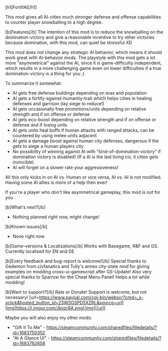 [h1]FortifAI[/h1]

This mod gives all AI-cities much stronger defense and offense capabilities to counter player snowballing to a high degree.

[b]Features[/b]
The intention of this mod is to reduce the snowballing on the domination-victory and give a reasonable incentive to try other victories because domination, with this mod, can quiet be stressful XD

This mod does not change any *strategic* AI behavior, which means it should work great with AI-behavior mods.
The playstyle with this mod gets a lot more "asymmetrical" against the AI, since it is game-difficulty independent, which results in a more challenging game even on lower difficulties if a true domination-victory is a thing for you ;)

To summarize it somewhat:
- AI gets free defense buildings depending on eras and population
- AI gets a fortify-against-humanity-trait which helps cities in healing defenses and garrison (lay siege to reduce!)
- AI gets occasionally free promotions/units depending on relative strength and if on offense or defense
- AI gets eco-boost depending on relative strength and if on offense or defense and if losing units
- AI gets units heal buffs if human attacks with ranged attacks, can be countered by using melee units adjacent
- AI gets a damage boost against human city defenses, dangerous if the gets to siege a human players city
- No possibility of winning against AI with "kind-of-domination-victory" if domination victory is disabled! (If a AI is the last living civ, it cities gets invincible)
- AI will forget on a slower rate your aggressiveness!

All this only kicks in on AI vs. Human or vice versa, AI vs. AI is not modified.
Having some AI allies is more of a help then ever!

If you're a player who don't like asymmetrical gameplay, this mod is _not_ for you.

[b]What's next?[/b]
- Nothing planned right now, might change!

[b]Known issues[/b]
- None right now

[b]Game-versions & Localizations[/b]
Works with Basegame, R&F and GS.
Currently localized for EN and DE

[b]Every feedback and bug-report is welcome![/b]
Special thanks to Gedemon from civfanatics and Tully's annex city-state mod for giving examples on modding cross-ui-gamescript after GS-Update!
Also very special thanks to Sparrow for the Cheat Menu Panel! Helps a lot while modding!

[b]Want to support?[/b]
Rate or Donate!
Support is welcome, but not necessary!
[url=https://www.paypal.com/cgi-bin/webscr?cmd=_s-xclick&hosted_button_id=23WSGSPD5XZRL&source=url][img]https://i.imgur.com/Jkozr8A.png[/img][/url]

Maybe you will also enjoy my other mods:
- "Gift It To Me" - https://steamcommunity.com/sharedfiles/filedetails/?id=1683750352
- "At A Glance UI" - https://steamcommunity.com/sharedfiles/filedetails/?id=1683762658

